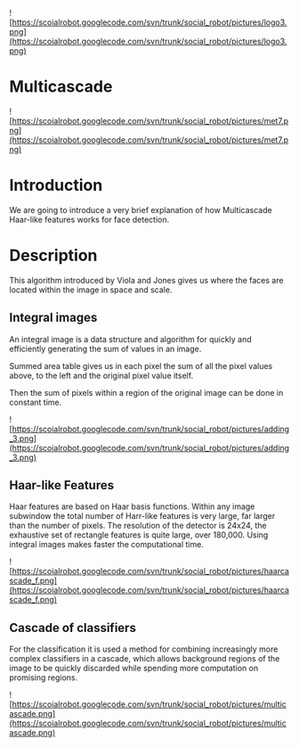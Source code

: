![https://scoialrobot.googlecode.com/svn/trunk/social_robot/pictures/logo3.png](https://scoialrobot.googlecode.com/svn/trunk/social_robot/pictures/logo3.png)

# Multicascade #
![https://scoialrobot.googlecode.com/svn/trunk/social_robot/pictures/met7.png](https://scoialrobot.googlecode.com/svn/trunk/social_robot/pictures/met7.png)

# Introduction #

We are going to introduce a very brief explanation of how Multicascade Haar-like features works for face detection.

# Description #

This algorithm introduced by Viola and Jones gives us where the faces are located within the image in space and scale.

## Integral images ##

An integral image is a data structure and algorithm for quickly and efficiently generating the sum of values in an image.

Summed area table gives us in each pixel the sum of all the pixel values above, to the left and the original pixel value itself.

Then the sum of pixels within a region of the original image can be done in constant time.

![https://scoialrobot.googlecode.com/svn/trunk/social_robot/pictures/adding_3.png](https://scoialrobot.googlecode.com/svn/trunk/social_robot/pictures/adding_3.png)

## Haar-like Features ##

Haar features are based on Haar basis functions. Within any image subwindow the total number of Harr-like features is very large, far larger than the number of pixels. The resolution of the detector is 24x24, the exhaustive set of rectangle features is quite large, over 180,000. Using integral images makes faster the computational time.

![https://scoialrobot.googlecode.com/svn/trunk/social_robot/pictures/haarcascade_f.png](https://scoialrobot.googlecode.com/svn/trunk/social_robot/pictures/haarcascade_f.png)

## Cascade of classifiers ##

For the classification it is used a method for combining increasingly more complex classifiers in a cascade, which allows background regions of the image to be quickly discarded while spending more computation on promising regions.

![https://scoialrobot.googlecode.com/svn/trunk/social_robot/pictures/multicascade.png](https://scoialrobot.googlecode.com/svn/trunk/social_robot/pictures/multicascade.png)